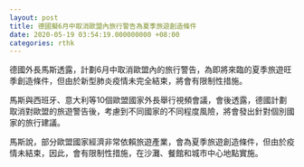 ```yaml
---
layout: post
title: 德國擬6月中取消歐盟內旅行警告為夏季旅遊創造條件
date: 2020-05-19 03:54:19.000000000 +08:00
categories: rthk
---
```


德國外長馬斯透露，計劃6月中取消歐盟內的旅行警告，為即將來臨的夏季旅遊旺季創造條件，但由於新型肺炎疫情未完全結束，將會有限制性措施。

馬斯與西班牙、意大利等10個歐盟國家外長舉行視頻會議，會後透露，德國計劃取消對歐盟的旅遊警告後，考慮到不同國家的不同程度風險，將會發出針對個別國家的旅行建議。

馬斯說，部分歐盟國家經濟非常依賴旅遊產業，會為夏季旅遊創造條件，但由於疫情未結束，因此，會有限制性措施，在沙灘、餐館和城市中心地點實施。
